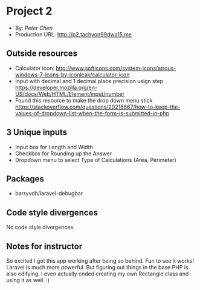 # Project 2
+ By: *Peter Chen*
+ Production URL: <http://p2.tachyon99dwa15.me>

## Outside resources
+ Calculator icon: http://www.softicons.com/system-icons/atrous-windows-7-icons-by-iconleak/calculator-icon
+ Input with decimal and 1 decimal place precision usign step 
https://developer.mozilla.org/en-US/docs/Web/HTML/Element/input/number
+ Found this resource to make the drop down menu stick https://stackoverflow.com/questions/20216667/how-to-keep-the-values-of-dropdown-list-when-the-form-is-submitted-in-php

## 3 Unique inputs
+ Input box for Length and Width
+ Checkbox for Rounding up the Answer
+ Dropdown menu to select Type of Calculations (Area, Perimeter)

## Packages
+ barryvdh/laravel-debugbar

## Code style divergences
No code style divergences

## Notes for instructor
So excited I got this app working after being so behind. Fun to see it works! Laravel is much more powerful. But figuring out
things in the base PHP is also edifying. I even actually cnded creating my own Rectangle class and using it as well. :)

